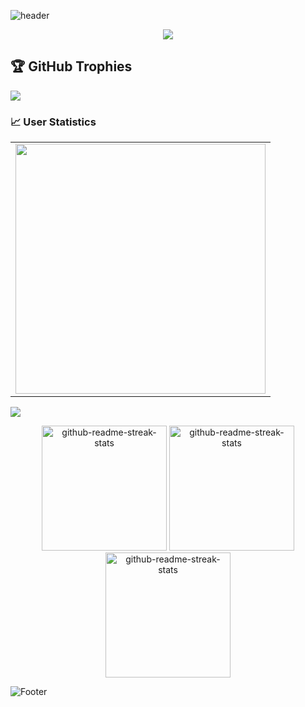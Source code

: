 ![header](https://capsule-render.vercel.app/api?type=waving&height=200&color=gradient)
<p align="center">
<img src="https://readme-typing-svg.demolab.com/?lines=Hello%20I'm%20Chính%20;I'm%20WEB%20DEVELOPER&font=Fira%20Code&center=true&width=700&height=45&color=fff53a&vCenter=true&pause=1000&size=25" /></a>
</p>


## 🏆 GitHub Trophies
<a href="https://github-profile-trophy.vercel.app/?username=chinhnguyen34" target="_blank">
  <img src="https://github-profile-trophy.vercel.app/?username=chinhnguyen34&theme=radical&margin-w=4&margin-h=4">
</a>

### 📈 User Statistics
<table align="center">
  <tbody>
    <tr>
      <td>
        <a href="https://github-readme-streak-stats.herokuapp.com/?user=chinhnguyen34">
          <img width="400" src="https://github-readme-streak-stats.herokuapp.com/?user=chinhnguyen34&bg_color=30,e96443,904e95&title_color=fff&text_color=fff&theme=radical&hide_border=true">
        </a>
      </td>
    </tr>
  </tbody>
</table>
<table>
<img src="https://user-images.githubusercontent.com/73097560/115834477-dbab4500-a447-11eb-908a-139a6edaec5c.gif">

<p align="center">
     <a href="https://github.com/chinhnguyen34/demo-music-player"><img width="200" src="https://denvercoder1-github-readme-stats.vercel.app/api/pin/?username=chinhnguyen34&repo=demo-music-player&theme=react&bg_color=1F222E&title_color=F8D866&hide_border=true&icon_color=F8D866&show_icons=false" alt="github-readme-streak-stats"></a>
    <a href="https://github.com/chinhnguyen34/C-"><img width="200" src="https://denvercoder1-github-readme-stats.vercel.app/api/pin/?username=chinhnguyen34&repo=C-&theme=react&bg_color=1F222E&title_color=F8D866&hide_border=true&icon_color=F8D866&show_icons=false" alt="github-readme-streak-stats"></a>
   <a href="https://github.com/chinhnguyen34/300-days-Algorithm"><img width="200" src="https://denvercoder1-github-readme-stats.vercel.app/api/pin/?username=chinhnguyen34&repo=300-days-Algorithm&theme=react&bg_color=1F222E&title_color=F8D866&hide_border=true&icon_color=F8D866&show_icons=false" alt="github-readme-streak-stats"></a>
  </p>
  
![Footer](https://capsule-render.vercel.app/api?type=waving&color=gradient&height=100&section=footer)


